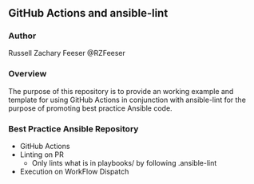 # 
## GitHub Actions and ansible-lint

### Author
Russell Zachary Feeser
@RZFeeser

### Overview
The purpose of this repository is to provide an working example and template for using GitHub Actions in conjunction with ansible-lint for the purpose of promoting best practice Ansible code.

### Best Practice Ansible Repository
- GitHub Actions
- Linting on PR
  - Only lints what is in playbooks/ by following .ansible-lint
- Execution on WorkFlow Dispatch

